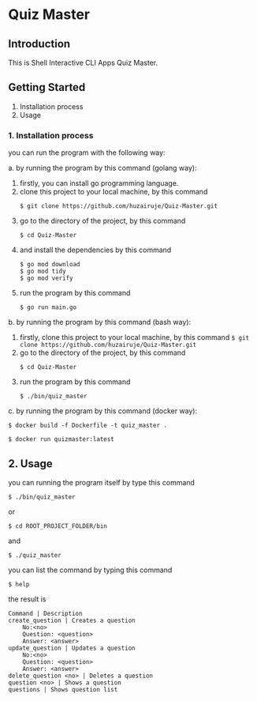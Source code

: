 # Quiz Master
## Introduction
This is Shell Interactive CLI Apps Quiz Master.

## Getting Started
1.	Installation process
2.	Usage

### 1. Installation process
you can run the program with the following way:

 a. by running the program by this command (golang way):
   1. firstly, you can install go programming language.
   1. clone this project to your local machine, by this command
       ```
       $ git clone https://github.com/huzairuje/Quiz-Master.git
       ```
   2. go to the directory of the project, by this command
       ```
       $ cd Quiz-Master
       ```
   3. and install the dependencies by this command
       ```
       $ go mod download
       $ go mod tidy
       $ go mod verify
       ```
   4. run the program by this command
       ```
       $ go run main.go
       ```
    
 b. by running the program by this command (bash way):
   1. firstly, clone this project to your local machine, by this command
     ```
     $ git clone https://github.com/huzairuje/Quiz-Master.git
     ```
   2. go to the directory of the project, by this command
        ```
        $ cd Quiz-Master
        ```
   4. run the program by this command
        ```
        $ ./bin/quiz_master
        ```
 c. by running the program by this command (docker way):
 ```shell
$ docker build -f Dockerfile -t quiz_master .
```  
 ```shell
$ docker run quizmaster:latest
```

## 2. Usage
you can running the program itself by type this command

```shell
$ ./bin/quiz_master
```
or

```shell
$ cd ROOT_PROJECT_FOLDER/bin
```
and

```shell
$ ./quiz_master
```

you can list the command by typing this command

```shell
$ help
```
the result is
```shell
Command | Description
create_question | Creates a question
	No:<no> 
	Question: <question> 
	Answer: <answer>
update_question | Updates a question
	No:<no> 
	Question: <question> 
	Answer: <answer>
delete_question <no> | Deletes a question
question <no> | Shows a question
questions | Shows question list
```
